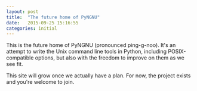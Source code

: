 ```yaml
---
layout: post
title:  "The future home of PyNGNU"
date:   2015-09-25 15:16:55
categories: initial
---
```


This is the future home of PyNGNU (pronounced ping-g-noo). It's an attempt to
write the Unix command line tools in Python, including POSIX-compatible options,
but also with the freedom to improve on them as we see fit.

This site will grow once we actually have a plan. For now, the project exists
and you're welcome to join.
